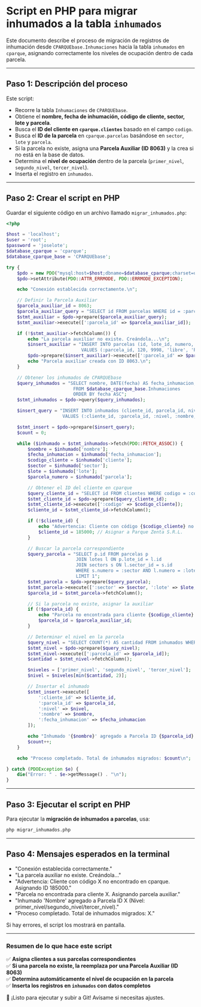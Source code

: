 # Script en PHP para migrar inhumados a la tabla `inhumados`

Este documento describe el proceso de migración de registros de inhumación desde `CPARQUEbase.Inhumaciones` hacia la tabla `inhumados` en `cparque`, asignando correctamente los niveles de ocupación dentro de cada parcela.

---

## Paso 1: Descripción del proceso

Este script:

-   Recorre la tabla `Inhumaciones` de `CPARQUEbase`.
-   Obtiene el **nombre, fecha de inhumación, código de cliente, sector, lote y parcela**.
-   Busca el **ID del cliente en `cparque.clientes`** basado en el campo `codigo`.
-   Busca el **ID de la parcela** en `cparque.parcelas` basándose en `sector`, `lote` y `parcela`.
-   Si la parcela no existe, asigna una **Parcela Auxiliar (ID 8063)** y la crea si no está en la base de datos.
-   Determina el **nivel de ocupación** dentro de la parcela (`primer_nivel`, `segundo_nivel`, `tercer_nivel`).
-   Inserta el registro en `inhumados`.

---

## Paso 2: Crear el script en PHP

Guardar el siguiente código en un archivo llamado `migrar_inhumados.php`:

```php
<?php

$host = 'localhost';
$user = 'root';
$password = 'joselote';
$database_cparque = 'cparque';
$database_cparque_base = 'CPARQUEbase';

try {
    $pdo = new PDO("mysql:host=$host;dbname=$database_cparque;charset=utf8mb4", $user, $password);
    $pdo->setAttribute(PDO::ATTR_ERRMODE, PDO::ERRMODE_EXCEPTION);

    echo "Conexión establecida correctamente.\n";

    // Definir la Parcela Auxiliar
    $parcela_auxiliar_id = 8063;
    $parcela_auxiliar_query = "SELECT id FROM parcelas WHERE id = :parcela_id";
    $stmt_auxiliar = $pdo->prepare($parcela_auxiliar_query);
    $stmt_auxiliar->execute([':parcela_id' => $parcela_auxiliar_id]);

    if (!$stmt_auxiliar->fetchColumn()) {
        echo "La parcela auxiliar no existe. Creándola...\n";
        $insert_auxiliar = "INSERT INTO parcelas (id, lote_id, numero, estado, descripcion, cliente_id, created_at, updated_at)
                            VALUES (:parcela_id, 120, 9998, 'libre', 'Parcela Auxiliar', 185000, NOW(), NOW())";
        $pdo->prepare($insert_auxiliar)->execute([':parcela_id' => $parcela_auxiliar_id]);
        echo "Parcela auxiliar creada con ID 8063.\n";
    }

    // Obtener los inhumados de CPARQUEbase
    $query_inhumados = "SELECT nombre, DATE(fecha) AS fecha_inhumacion, cliente, sector, lote, parcela
                         FROM $database_cparque_base.Inhumaciones
                         ORDER BY fecha ASC";
    $stmt_inhumados = $pdo->query($query_inhumados);

    $insert_query = "INSERT INTO inhumados (cliente_id, parcela_id, nivel, nombre, apellido, fecha_nacimiento, fecha_inhumacion, created_at, updated_at)
                     VALUES (:cliente_id, :parcela_id, :nivel, :nombre, '', '1970-01-01', :fecha_inhumacion, NOW(), NOW())";

    $stmt_insert = $pdo->prepare($insert_query);
    $count = 0;

    while ($inhumado = $stmt_inhumados->fetch(PDO::FETCH_ASSOC)) {
        $nombre = $inhumado['nombre'];
        $fecha_inhumacion = $inhumado['fecha_inhumacion'];
        $codigo_cliente = $inhumado['cliente'];
        $sector = $inhumado['sector'];
        $lote = $inhumado['lote'];
        $parcela_numero = $inhumado['parcela'];

        // Obtener el ID del cliente en cparque
        $query_cliente_id = "SELECT id FROM clientes WHERE codigo = :codigo LIMIT 1";
        $stmt_cliente_id = $pdo->prepare($query_cliente_id);
        $stmt_cliente_id->execute([':codigo' => $codigo_cliente]);
        $cliente_id = $stmt_cliente_id->fetchColumn();

        if (!$cliente_id) {
            echo "Advertencia: Cliente con código {$codigo_cliente} no encontrado en cparque. Asignando ID 185000.\n";
            $cliente_id = 185000; // Asignar a Parque Zenta S.R.L.
        }

        // Buscar la parcela correspondiente
        $query_parcela = "SELECT p.id FROM parcelas p
                          JOIN lotes l ON p.lote_id = l.id
                          JOIN sectors s ON l.sector_id = s.id
                          WHERE s.numero = :sector AND l.numero = :lote AND p.numero = :parcela_numero
                          LIMIT 1";
        $stmt_parcela = $pdo->prepare($query_parcela);
        $stmt_parcela->execute([':sector' => $sector, ':lote' => $lote, ':parcela_numero' => $parcela_numero]);
        $parcela_id = $stmt_parcela->fetchColumn();

        // Si la parcela no existe, asignar la auxiliar
        if (!$parcela_id) {
            echo "Parcela no encontrada para cliente {$codigo_cliente}. Asignando parcela auxiliar.\n";
            $parcela_id = $parcela_auxiliar_id;
        }

        // Determinar el nivel en la parcela
        $query_nivel = "SELECT COUNT(*) AS cantidad FROM inhumados WHERE parcela_id = :parcela_id";
        $stmt_nivel = $pdo->prepare($query_nivel);
        $stmt_nivel->execute([':parcela_id' => $parcela_id]);
        $cantidad = $stmt_nivel->fetchColumn();

        $niveles = ['primer_nivel', 'segundo_nivel', 'tercer_nivel'];
        $nivel = $niveles[min($cantidad, 2)];

        // Insertar el inhumado
        $stmt_insert->execute([
            ':cliente_id' => $cliente_id,
            ':parcela_id' => $parcela_id,
            ':nivel' => $nivel,
            ':nombre' => $nombre,
            ':fecha_inhumacion' => $fecha_inhumacion
        ]);

        echo "Inhumado '{$nombre}' agregado a Parcela ID {$parcela_id} (Nivel: {$nivel}).\n";
        $count++;
    }

    echo "Proceso completado. Total de inhumados migrados: $count\n";

} catch (PDOException $e) {
    die("Error: " . $e->getMessage() . "\n");
}
```

---

## Paso 3: Ejecutar el script en PHP

Para ejecutar la **migración de inhumados a parcelas**, usa:

```sh
php migrar_inhumados.php
```

---

## Paso 4: Mensajes esperados en la terminal

-   "Conexión establecida correctamente."
-   "La parcela auxiliar no existe. Creándola..."
-   "Advertencia: Cliente con código X no encontrado en cparque. Asignando ID 185000."
-   "Parcela no encontrada para cliente X. Asignando parcela auxiliar."
-   "Inhumado 'Nombre' agregado a Parcela ID X (Nivel: primer_nivel/segundo_nivel/tercer_nivel)."
-   "Proceso completado. Total de inhumados migrados: X."

Si hay errores, el script los mostrará en pantalla.

---

### **Resumen de lo que hace este script**

✅ **Asigna clientes a sus parcelas correspondientes**  
✅ **Si una parcela no existe, la reemplaza por una Parcela Auxiliar (ID 8063)**  
✅ **Determina automáticamente el nivel de ocupación en la parcela**  
✅ **Inserta los registros en `inhumados` con datos completos**

🚀 ¡Listo para ejecutar y subir a Git! Avísame si necesitas ajustes.
